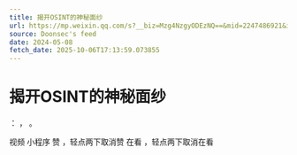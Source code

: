 ```yaml
---
title: 揭开OSINT的神秘面纱
url: https://mp.weixin.qq.com/s?__biz=Mzg4NzgyODEzNQ==&mid=2247486921&idx=3&sn=d62141407cf285a41ba0e73cfe47d3ec
source: Doonsec's feed
date: 2024-05-08
fetch_date: 2025-10-06T17:13:59.073855
---
```


# 揭开OSINT的神秘面纱

：
，
。

视频
小程序
赞
，轻点两下取消赞
在看
，轻点两下取消在看